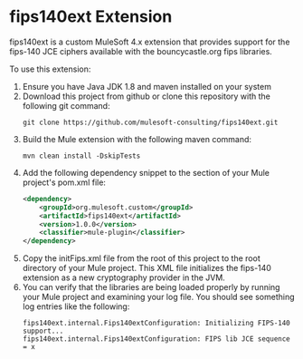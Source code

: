 # fips140ext Extension
fips140ext is a custom MuleSoft 4.x extension that provides support for the fips-140 JCE ciphers available with the bouncycastle.org fips libraries. 

To use this extension:
1. Ensure you have Java JDK 1.8 and maven installed on your system 
2. Download this project from github or clone this repository with the following git command:
    ~~~
    git clone https://github.com/mulesoft-consulting/fips140ext.git
    ~~~
3. Build the Mule extension with the following maven command:
    ~~~
    mvn clean install -DskipTests
    ~~~
4. Add the following dependency snippet to the <dependencies/> section of your Mule project's pom.xml file:
    ~~~{.xml
    <dependency>
        <groupId>org.mulesoft.custom</groupId>
        <artifactId>fips140ext</artifactId>
        <version>1.0.0</version>
        <classifier>mule-plugin</classifier>
    </dependency>
    ~~~
5. Copy the initFips.xml file from the root of this project to the root directory of your Mule project. This XML file initializes the 
fips-140 extension as a new cryptography provider in the JVM.  
6. You can verify that the libraries are being loaded properly by running your Mule project and examining your log file.
You should see something log entries like the following:
    ~~~
    fips140ext.internal.Fips140extConfiguration: Initializing FIPS-140 support...
    fips140ext.internal.Fips140extConfiguration: FIPS lib JCE sequence = x
    ~~~ 



